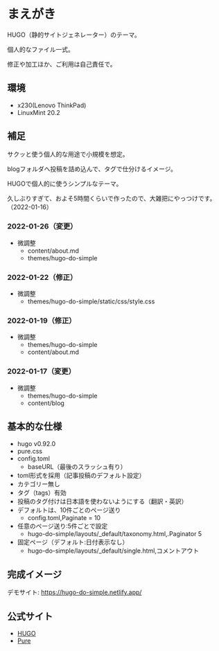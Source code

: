 # まえがき

HUGO（静的サイトジェネレーター）のテーマ。

個人的なファイル一式。

修正や加工ほか、ご利用は自己責任で。


## 環境

- x230(Lenovo ThinkPad)
- LinuxMint 20.2


## 補足

サクッと使う個人的な用途で小規模を想定。

blogフォルダへ投稿を詰め込んで、タグで仕分けるイメージ。

HUGOで個人的に使うシンプルなテーマ。

久しぶりすぎて、およそ5時間くらいで作ったので、大雑把にやっつけです。（2022-01-16）


### 2022-01-26（変更）

- 微調整
	- content/about.md
	- themes/hugo-do-simple

### 2022-01-22（修正）

- 微調整
	- themes/hugo-do-simple/static/css/style.css

### 2022-01-19（修正）

- 微調整
	- themes/hugo-do-simple
	- content/about.md

### 2022-01-17（変更）

- 微調整
	- themes/hugo-do-simple
	- content/blog


## 基本的な仕様

- hugo v0.92.0
- pure.css
- config.toml
	- baseURL（最後のスラッシュ有り）
- toml形式を採用（記事投稿のデフォルト設定）
- カテゴリー無し
- タグ（tags）有効
- 投稿のタグ付けは日本語を使わないようにする（翻訳・英訳）
- デフォルトは、10件ごとのページ送り
	- config.toml,Paginate = 10
- 任意のページ送り:5件ごとで設定
	- hugo-do-simple/layouts/_default/taxonomy.html,.Paginator 5
- 固定ページ（デフォルト:日付表示なし）
	- hugo-do-simple/layouts/_default/single.html,コメントアウト


## 完成イメージ

デモサイト: <a href="https://hugo-do-simple.netlify.app/" target="_blank">https://hugo-do-simple.netlify.app/</a>


## 公式サイト

- [HUGO](https://gohugo.io/)
- [Pure](https://purecss.io/)

